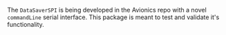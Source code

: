 The `DataSaverSPI` is being developed in the Avionics repo with a novel `commandLine` serial interface. This package is meant to test and validate it's functionality.
